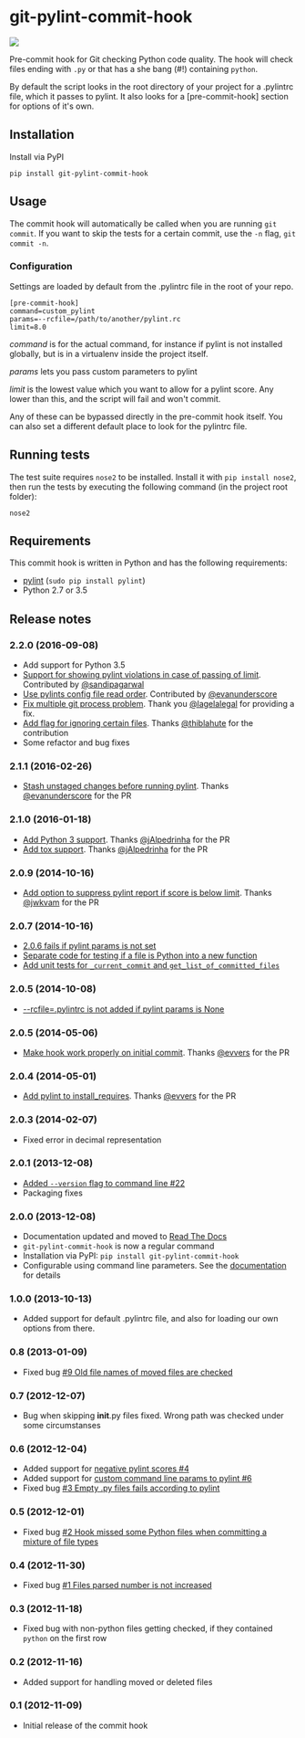 
git-pylint-commit-hook
======================

<a href='https://travis-ci.org/sebdah/git-pylint-commit-hook'><img src='https://secure.travis-ci.org/sebdah/git-pylint-commit-hook.png?branch=master'></a>

Pre-commit hook for Git checking Python code quality. The hook will check files ending with `.py` or that has a she bang (#!) containing `python`.

By default the script looks in the root directory of your project for a .pylintrc file, which it passes to pylint.  It also looks for a [pre-commit-hook] section for options of it's own.

Installation
------------

Install via PyPI

    pip install git-pylint-commit-hook


Usage
------

The commit hook will automatically be called when you are running `git commit`. If you want to skip the tests for a certain commit, use the `-n` flag, `git commit -n`.

### Configuration

Settings are loaded by default from the .pylintrc file in the root of your repo.

    [pre-commit-hook]
    command=custom_pylint
    params=--rcfile=/path/to/another/pylint.rc
    limit=8.0

_command_ is for the actual command, for instance if pylint is not installed globally, but is in a virtualenv inside the project itself.

_params_ lets you pass custom parameters to pylint

_limit_ is the lowest value which you want to allow for a pylint score.  Any lower than this, and the script will fail and won't commit.

Any of these can be bypassed directly in the pre-commit hook itself.  You can also set a different default place to look for the pylintrc file.

Running tests
-------------

The test suite requires `nose2` to be installed. Install it with `pip install nose2`, then run the tests by executing the following command (in the project root folder):

    nose2

Requirements
------------

This commit hook is written in Python and has the following requirements:

- [pylint](http://www.logilab.org/857) (`sudo pip install pylint`)
- Python 2.7 or 3.5


Release notes
-------------

### 2.2.0 (2016-09-08)
- Add support for Python 3.5
- [Support for showing pylint violations in case of passing of limit](https://github.com/sebdah/git-pylint-commit-hook/pull/48). Contributed by [@sandipagarwal](https://github.com/sandipagarwal)
- [Use pylints config file read order](https://github.com/sebdah/git-pylint-commit-hook/pull/39). Contributed by [@evanunderscore](https://github.com/evanunderscore)
- [Fix multiple git process problem](https://github.com/sebdah/git-pylint-commit-hook/pull/51). Thank you [@lagelalegal](https://github.com/lagelalegal) for providing a fix.
- [Add flag for ignoring certain files](https://github.com/sebdah/git-pylint-commit-hook/pull/41). Thanks [@thiblahute](https://github.com/thiblahute) for the contribution
- Some refactor and bug fixes

### 2.1.1 (2016-02-26)

- [Stash unstaged changes before running pylint](https://github.com/sebdah/git-pylint-commit-hook/pull/37). Thanks [@evanunderscore](https://github.com/evanunderscore) for the PR

### 2.1.0 (2016-01-18)

- [Add Python 3 support](https://github.com/sebdah/git-pylint-commit-hook/pull/40). Thanks [@jAlpedrinha](https://github.com/jAlpedrinha) for the PR
- [Add tox support](https://github.com/sebdah/git-pylint-commit-hook/pull/40). Thanks [@jAlpedrinha](https://github.com/jAlpedrinha) for the PR

### 2.0.9 (2014-10-16)

- [Add option to suppress pylint report if score is below limit](https://github.com/sebdah/git-pylint-commit-hook/pull/35). Thanks [@jwkvam](https://github.com/jwkvam) for the PR

### 2.0.7 (2014-10-16)

- [2.0.6 fails if pylint params is not set](https://github.com/sebdah/git-pylint-commit-hook/pull/31)
- [Separate code for testing if a file is Python into a new function](https://github.com/sebdah/git-pylint-commit-hook/pull/30)
- [Add unit tests for `_current_commit` and `get_list_of_committed_files`](https://github.com/sebdah/git-pylint-commit-hook/pull/29)

### 2.0.5 (2014-10-08)

- [--rcfile=.pylintrc is not added if pylint params is None](https://github.com/sebdah/git-pylint-commit-hook/pull/27)

### 2.0.5 (2014-05-06)

- [Make hook work properly on initial commit](https://github.com/sebdah/git-pylint-commit-hook/pull/25). Thanks [@evvers](https://github.com/evvers) for the PR

### 2.0.4 (2014-05-01)

- [Add pylint to install_requires](https://github.com/sebdah/git-pylint-commit-hook/pull/24). Thanks [@evvers](https://github.com/evvers) for the PR

### 2.0.3 (2014-02-07)

- Fixed error in decimal representation

### 2.0.1 (2013-12-08)

- [Added `--version` flag to command line #22](https://github.com/sebdah/git-pylint-commit-hook/issues/22)
- Packaging fixes

### 2.0.0 (2013-12-08)

- Documentation updated and moved to [Read The Docs](http://git-pylint-commit-hook.readthedocs.org/)
- `git-pylint-commit-hook` is now a regular command
- Installation via PyPI: `pip install git-pylint-commit-hook`
- Configurable using command line parameters. See the [documentation](http://git-pylint-commit-hook.readthedocs.org/) for details

### 1.0.0 (2013-10-13)

- Added support for default .pylintrc file, and also for loading our own options from there.

### 0.8 (2013-01-09)

- Fixed bug [#9 Old file names of moved files are checked](https://github.com/sebdah/git-pylint-commit-hook/issues/9)

### 0.7 (2012-12-07)

- Bug when skipping __init__.py files fixed. Wrong path was checked under some circumstanses

### 0.6 (2012-12-04)

- Added support for [negative pylint scores #4](https://github.com/sebdah/git-pylint-commit-hook/issues/4)
- Added support for [custom command line params to pylint #6](https://github.com/sebdah/git-pylint-commit-hook/issues/6)
- Fixed bug [#3 Empty .py files fails according to pylint](https://github.com/sebdah/git-pylint-commit-hook/issues/3)

### 0.5 (2012-12-01)

- Fixed bug [#2 Hook missed some Python files when committing a mixture of file types](https://github.com/sebdah/git-pylint-commit-hook/issues/2)

### 0.4 (2012-11-30)

- Fixed bug [#1 Files parsed number is not increased](https://github.com/sebdah/git-pylint-commit-hook/issues/1)

### 0.3 (2012-11-18)

- Fixed bug with non-python files getting checked, if they contained `python` on the first row

### 0.2 (2012-11-16)

- Added support for handling moved or deleted files

### 0.1 (2012-11-09)

 - Initial release of the commit hook
